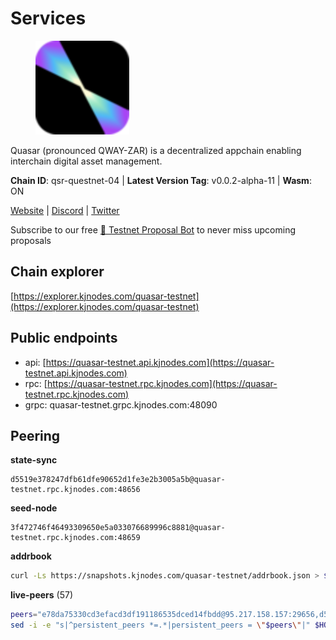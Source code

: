 # Services

<figure><img src="https://raw.githubusercontent.com/kj89/cosmos-images/main/logos/quasar.png" width="150" alt=""><figcaption></figcaption></figure>

Quasar (pronounced QWAY-ZAR) is a decentralized  appchain enabling interchain digital asset management.

**Chain ID**: qsr-questnet-04 | **Latest Version Tag**: v0.0.2-alpha-11 | **Wasm**: ON

[Website](https://www.quasar.fi) | [Discord](https://discord.gg/quasarfi) | [Twitter](https://twitter.com/QuasarFi)



Subscribe to our free [🤖 Testnet Proposal Bot](https://t.me/kjnodes_testnet_proposal_bot) to never miss upcoming proposals


## Chain explorer
[https://explorer.kjnodes.com/quasar-testnet](https://explorer.kjnodes.com/quasar-testnet)

## Public endpoints

* api: [https://quasar-testnet.api.kjnodes.com](https://quasar-testnet.api.kjnodes.com)
* rpc: [https://quasar-testnet.rpc.kjnodes.com](https://quasar-testnet.rpc.kjnodes.com)
* grpc: quasar-testnet.grpc.kjnodes.com:48090

## Peering

**state-sync**

```text
d5519e378247dfb61dfe90652d1fe3e2b3005a5b@quasar-testnet.rpc.kjnodes.com:48656
```

**seed-node**

```text
3f472746f46493309650e5a033076689996c8881@quasar-testnet.rpc.kjnodes.com:48659
```

**addrbook**
```bash
curl -Ls https://snapshots.kjnodes.com/quasar-testnet/addrbook.json > $HOME/.quasarnode/config/addrbook.json
```

**live-peers** (57)
```bash
peers="e78da75330cd3efacd3df191186535dced14fbdd@95.217.158.157:29656,d5519e378247dfb61dfe90652d1fe3e2b3005a5b@65.109.68.190:48656,b1197bd0946b3d2d462fcc7548a79e87101d2389@65.108.141.109:38656,38cf4c8da13354be52a824a0a2d0db0f3884c312@5.9.70.180:15661,517e49f9162c4b0aaa300be30e35b8fc49d1a325@86.48.5.92:27656,3436fa8b17cded9323ac57eaca7b5d72bb9af800@65.108.94.29:48656,d9f8552c97c38652677070c4752a62935f5b93a4@149.102.136.173:27656,0be3cabcb6bbaafdada7db4219f9c469fc2cb7e3@109.123.243.9:27656,23ff5ade06e9c7a26daf56c20a0498f4406c2332@185.198.27.65:27656,5c2a752c9b1952dbed075c56c600c3a79b58c395@95.214.52.139:27146,3c2299d35eec865877513dd3062583002f475359@109.123.243.7:27656,53fb093d6d6b490d63cfbfb0bf6d289707e80825@199.175.98.115:29656,a75c8d4db9f7159e73bb4abfc994086df0d11f25@209.126.2.211:29656,a50f5fdd2ec4c50f3f0e28898640f7f497d8a860@109.123.243.96:27656,d9ad1250106427f4b7d1405a0539f51c4a98942f@23.88.38.148:48656,fa76aa585cbe520508edb02ec627667128bf928c@65.109.117.23:48656,4ba04355df4fb441be4edb0b458b2ebcef03db9b@167.235.71.32:26656,414f1e9c54517855f09049ca0d507f95f9e394c1@38.242.219.189:27656,d82cebf4dece1135271b18c40aea5665d7458fef@38.242.158.116:27656,efccfcf3fbb4613f71e7a040549e6be06131fe09@65.109.171.65:48656,c34302a4e846b5ab69e7fb1f569f12bc716023ce@185.182.187.195:27656,198d0706e38bfec09ee0ca050e8f24922543bd70@109.123.241.63:27656,c70c3a9dc968f2251d174c3e702d231813490961@212.86.102.77:34656,44def5cd4a4fdf75fe9b4ac4751e3d66a9667cbc@109.123.240.107:27656,4ace57da34776396ef40a101811b791c3ba617c9@38.242.152.137:48656,ff16ff7f7b8404489f2553addbf58da0dcf7f38e@109.123.243.127:27656,2c6a762c8fbfd9b2413ca536e9d57447a12c8022@38.242.129.184:26656,bf22cdabf18b7f922630ce6c6c9422c10af8a5c2@77.220.215.222:34656,177e0193c099eb414af5e4377f836b61a5d83892@38.242.226.1:27656,0cb3d2ca78e767eab8ade331a389a6db2b28a898@38.242.225.217:27656,fc30b64cebff9286abafb57263ef55f621e1b31d@91.77.165.172:29656,f3820395b08c6e9ea7e2e3522678b5373ab36815@45.84.138.56:48656,ab5e8357d35c9663895e42f530f4c4138e2bf802@86.48.2.79:48656,b1abe60094e94ab8a6a47f861aff20d23b91a6be@116.202.18.225:29656,24c81aaacff5fdb42507e9b9906bfc3d52bf4455@109.123.243.19:27656,966acc999443bae0857604a9fce426b5e09a7409@65.108.105.48:18256,7eb736204e450bf037660c6cebc01e2ddd1ac594@164.90.128.166:53656,75f0f5168841c2456989dafd45377c0f47500e96@109.123.243.25:27656,43cac7d424d94e28315d415c97bc4a1d0890e43f@45.85.249.93:27656,c7e60bc52b2e6835287db64f7ebe6a8e845389f8@68.183.239.18:26656,9df9747fbc7713c3e162d43ac48f2aa2fd892948@89.117.61.201:29656,a900c57f097d79746964a98922e0c5b7da5672c7@84.46.251.80:29656,548d1d31efa4bc077f800747bc8eafd6dbe356b6@109.123.243.29:27656,9b36aabee9bb941d5fdfcf40c47d4d6df79c1f7e@109.123.243.2:27656,9aae45b16e465bbeb7957781d5283998062d4cb4@109.123.243.6:27656,fc15868d6bfc6b9199b22eb5ecea7a9aa347d8ed@65.109.128.186:29656,d49d4eecbb954bd4983b870032293f9c80d1607f@217.76.53.54:29656,9ad3b058f1dd84a87102ada4471343dea4f40ed6@188.34.178.184:48656,5ee7e86d1a1dc84f61733e73c5f70bc47c21f800@185.245.182.152:29656,eeb4f094eaa62841b4a9a73f0560d6aa1fa87482@65.108.231.124:29656,c9cbf3d47ea984e0740dbb9773a764cfa9ac27fc@77.220.215.67:34656,f2b997f5e97ef6119b0ca09ce0df66df3f219fe6@89.163.151.253:48656,7257750b40457e5f3c0acecf4b98b50656fc4401@185.155.97.74:29656,3da5c5b6fa0071e6e93a83a5b244f4d14d267bf4@5.199.136.138:48656,0fe096df0ebb9f73a229fa7a066169f2ce5e192d@80.92.206.213:48656,5896dd8029f790dcadff2f6e0cc09dfc36925fd5@84.46.251.130:29656,7a2da86d71a33997240ea4ae49909ff2406ae65f@38.242.226.88:27656"
sed -i -e "s|^persistent_peers *=.*|persistent_peers = \"$peers\"|" $HOME/.quasarnode/config/config.toml
```
